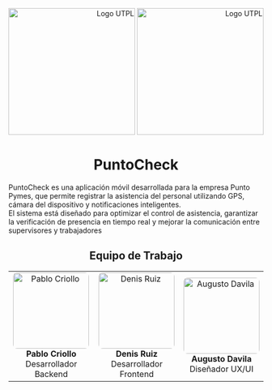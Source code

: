<p align="right">
  <img src="https://i.postimg.cc/13qQdqZs/utpllogo.png" alt="Logo UTPL" width="250"/>
  <img src="https://github.com/user-attachments/assets/7a8ab073-4531-4784-84a8-b30f39512cc5" alt="Logo UTPL" width="250"/>
</p>

<h1 align="center"> PuntoCheck </center></h1>

PuntoCheck es una aplicación móvil desarrollada para la empresa Punto Pymes, que permite registrar la asistencia del personal utilizando GPS, cámara del dispositivo y notificaciones inteligentes.  
El sistema está diseñado para optimizar el control de asistencia, garantizar la verificación de presencia en tiempo real y mejorar la comunicación entre supervisores y trabajadores


<h2 align="center"> Equipo de Trabajo </center></h2>
<table>
  <tr>
    <td align="center">
      <img src="https://github.com/user-attachments/assets/b773eaf6-e56b-49dd-9fb3-9a2c47ba7229" width="150" height="150" style="object-fit: cover; border-radius: 8px;" alt="Pablo Criollo" /><br/>
      <strong>Pablo Criollo</strong><br/>
      Desarrollador Backend
    </td>
    <td align="center">
      <img src="https://github.com/user-attachments/assets/97f979b8-b775-4b17-abfb-6fbe616b1ff3" width="150" height="150" style="object-fit: cover; border-radius: 8px;" alt="Denis Ruiz" /><br/>
      <strong>Denis Ruiz</strong><br/>
      Desarrollador Frontend
    </td>
    <td align="center">
      <img src="https://github.com/user-attachments/assets/14e12627-699f-4dcb-badb-538b9e8066b3" width="150" height="150" style="object-fit: cover; border-radius: 8px;" alt="Augusto Davila" /><br/>
      <strong>Augusto Davila</strong><br/>
      Diseñador UX/UI
    </td>
  </tr>
</table>

